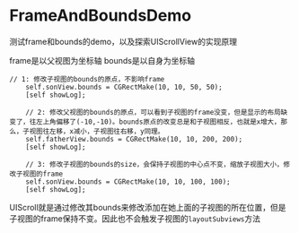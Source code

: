 # FrameAndBoundsDemo
测试frame和bounds的demo，以及探索UIScrollView的实现原理

frame是以父视图为坐标轴
bounds是以自身为坐标轴

```
// 1: 修改子视图的bounds的原点，不影响frame
    self.sonView.bounds = CGRectMake(10, 10, 50, 50);
    [self showLog];
    
    // 2: 修改父视图的bounds的原点，可以看到子视图的frame没变，但是显示的布局缺变了，往左上角偏移了(-10,-10)。bounds原点的改变总是和子视图相反，也就是x增大，那么，子视图往左移，x减小，子视图往右移，y同理。
    self.fatherView.bounds = CGRectMake(10, 10, 200, 200);
    [self showLog];
    
    // 3: 修改子视图的bounds的size，会保持子视图的中心点不变，缩放子视图大小，修改子视图的frame
    self.sonView.bounds = CGRectMake(10, 10, 100, 100);
    [self showLog];
```


UIScroll就是通过修改其bounds来修改添加在她上面的子视图的所在位置，但是子视图的frame保持不变。因此也不会触发子视图的`layoutSubviews`方法
